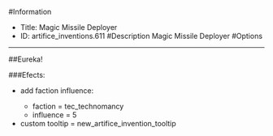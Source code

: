 #Information
 - Title: Magic Missile Deployer
 - ID: artifice_inventions.611
#Description
Magic Missile Deployer
#Options

___
##Eureka!

###Efects:<ul><li>add faction influence:</li><ul><li>faction = tec_technomancy</li><li>influence = 5</li></ul><li>custom tooltip = new_artifice_invention_tooltip</li></ul>
